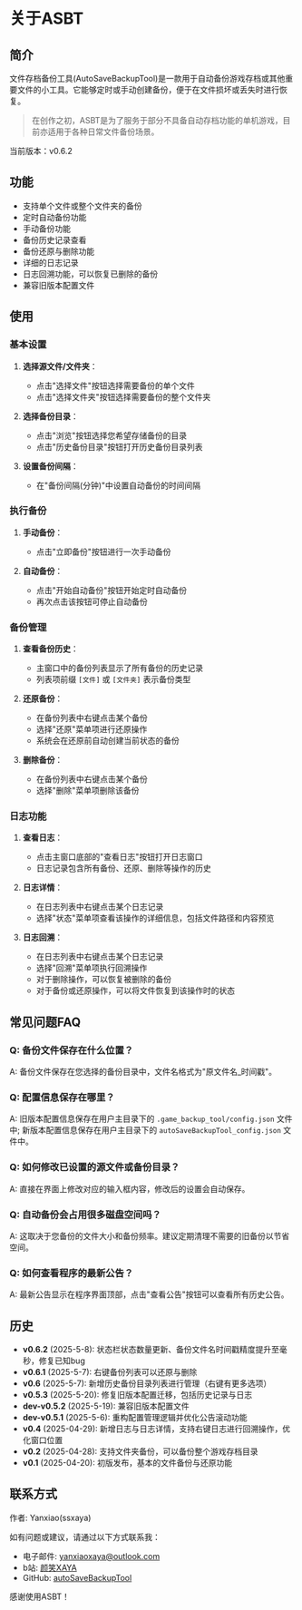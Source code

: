 # 关于ASBT

## 简介

文件存档备份工具(AutoSaveBackupTool)是一款用于自动备份游戏存档或其他重要文件的小工具。它能够定时或手动创建备份，便于在文件损坏或丢失时进行恢复。
> 在创作之初，ASBT是为了服务于部分不具备自动存档功能的单机游戏，目前亦适用于各种日常文件备份场景。

当前版本：v0.6.2

## 功能

- 支持单个文件或整个文件夹的备份
- 定时自动备份功能
- 手动备份功能
- 备份历史记录查看
- 备份还原与删除功能
- 详细的日志记录
- 日志回溯功能，可以恢复已删除的备份
- 兼容旧版本配置文件

## 使用

### 基本设置

1. **选择源文件/文件夹**：
   - 点击"选择文件"按钮选择需要备份的单个文件
   - 点击"选择文件夹"按钮选择需要备份的整个文件夹

2. **选择备份目录**：
   - 点击"浏览"按钮选择您希望存储备份的目录
   - 点击"历史备份目录"按钮打开历史备份目录列表

3. **设置备份间隔**：
   - 在"备份间隔(分钟)"中设置自动备份的时间间隔

### 执行备份

1. **手动备份**：
   - 点击"立即备份"按钮进行一次手动备份

2. **自动备份**：
   - 点击"开始自动备份"按钮开始定时自动备份
   - 再次点击该按钮可停止自动备份

### 备份管理

1. **查看备份历史**：
   - 主窗口中的备份列表显示了所有备份的历史记录
   - 列表项前缀 `[文件]` 或 `[文件夹]` 表示备份类型

2. **还原备份**：
   - 在备份列表中右键点击某个备份
   - 选择"还原"菜单项进行还原操作
   - 系统会在还原前自动创建当前状态的备份

3. **删除备份**：
   - 在备份列表中右键点击某个备份
   - 选择"删除"菜单项删除该备份

### 日志功能

1. **查看日志**：
   - 点击主窗口底部的"查看日志"按钮打开日志窗口
   - 日志记录包含所有备份、还原、删除等操作的历史

2. **日志详情**：
   - 在日志列表中右键点击某个日志记录
   - 选择"状态"菜单项查看该操作的详细信息，包括文件路径和内容预览

3. **日志回溯**：
   - 在日志列表中右键点击某个日志记录
   - 选择"回溯"菜单项执行回溯操作
   - 对于删除操作，可以恢复被删除的备份
   - 对于备份或还原操作，可以将文件恢复到该操作时的状态

## 常见问题FAQ

### Q: 备份文件保存在什么位置？
A: 备份文件保存在您选择的备份目录中，文件名格式为"原文件名_时间戳"。

### Q: 配置信息保存在哪里？
A: 旧版本配置信息保存在用户主目录下的 `.game_backup_tool/config.json` 文件中;
   新版本配置信息保存在用户主目录下的 `autoSaveBackupTool_config.json` 文件中。

### Q: 如何修改已设置的源文件或备份目录？
A: 直接在界面上修改对应的输入框内容，修改后的设置会自动保存。

### Q: 自动备份会占用很多磁盘空间吗？
A: 这取决于您备份的文件大小和备份频率。建议定期清理不需要的旧备份以节省空间。

### Q: 如何查看程序的最新公告？
A: 最新公告显示在程序界面顶部，点击"查看公告"按钮可以查看所有历史公告。

## 历史

- **v0.6.2** (2025-5-8): 状态栏状态数量更新、备份文件名时间戳精度提升至毫秒，修复已知bug
- **v0.6.1** (2025-5-7): 右键备份列表可以还原与删除
- **v0.6** (2025-5-7): 新增历史备份目录列表进行管理（右键有更多选项）
- **v0.5.3** (2025-5-20): 修复旧版本配置迁移，包括历史记录与日志
- **dev-v0.5.2** (2025-5-19): 兼容旧版本配置文件
- **dev-v0.5.1** (2025-5-6): 重构配置管理逻辑并优化公告滚动功能
- **v0.4** (2025-04-29): 新增日志与日志详情，支持右键日志进行回溯操作，优化窗口位置
- **v0.2** (2025-04-28): 支持文件夹备份，可以备份整个游戏存档目录
- **v0.1** (2025-04-20): 初版发布，基本的文件备份与还原功能

## 联系方式

作者: Yanxiao(ssxaya)

如有问题或建议，请通过以下方式联系我：

- 电子邮件: [yanxiaoxaya@outlook.com](mailto:yanxiaoxaya@outlook.com)
- b站: [颜笑XAYA](https://space.bilibili.com/359322078)
- GitHub: [autoSaveBackupTool](https://github.com/ssxaya/autoSaveBackupTool/)

感谢使用ASBT！
